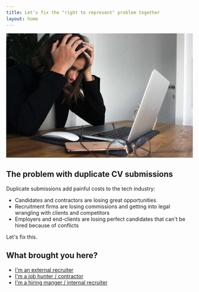 ```yaml
---
title: Let's fix the "right to represent" problem together
layout: home
---
```


![](images/elisa-ventur-bmJAXAz6ads-unsplash.jpg)

## The problem with duplicate CV submissions

Duplicate submissions add painful costs to the tech industry:

* Candidates and contractors are losing great opportunities
* Recruitment firms are losing commissions and getting into legal wrangling with clients and competitors
* Employers and end-clients are losing perfect candidates that can't be hired because of conflicts

Let's fix this.

## What brought you here?

* [I'm an external recruiter](recruiter/)
* [I'm a job hunter / contractor](candidate/)
* [I'm a hiring manger / internal recruiter](hiring/)
